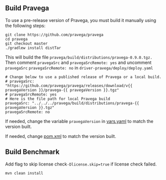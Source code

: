 ## Build Pravega

To use a pre-release version of Pravega, you must build it manually using the following steps:

```
git clone https://github.com/pravega/pravega
cd pravega
git checkout master
./gradlew install distTar
```

This will build the file `pravega/build/distributions/pravega-0.9.0.tgz.`
Then comment `pravegaSrc` and `pravegaSrcRemote: yes` and uncomment `pravegaSrc` `pravegaSrcRemote: no` in `driver-pravega/deploy/deploy.yaml`

```
# Change below to use a published release of Pravega or a local build.
# pravegaSrc: "https://github.com/pravega/pravega/releases/download/v{{ pravegaVersion }}/pravega-{{ pravegaVersion }}.tgz"
# pravegaSrcRemote: yes
# Here is the file path for local Pravega build
pravegaSrc: "../../../pravega/build/distributions/pravega-{{ pravegaVersion }}.tgz"
pravegaSrcRemote: no
```

If needed, change the variable `pravegaVersion` in [vars.yaml](../deploy/vars.yaml) to match the version built.

If needed, change [pom.xml](../pom.xml) to match the version built.

## Build Benchmark

Add flag to skip license check`-Dlicense.skip=true` if license check failed.

```
mvn clean install
```

